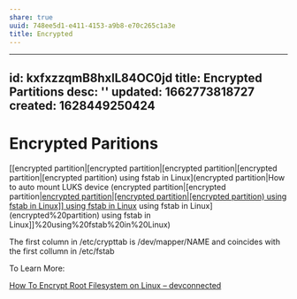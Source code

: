 ```yaml
---
share: true
uuid: 748ee5d1-e411-4153-a9b8-e70c265c1a3e
title: Encrypted
---
```

---
id: kxfxzzqmB8hxlL84OC0jd
title: Encrypted Partitions
desc: ''
updated: 1662773818727
created: 1628449250424
---
# Encrypted Paritions
[[encrypted partition|[encrypted partition|[encrypted partition|[encrypted partition|[encrypted partition) using fstab in Linux](encrypted partition|How to auto mount LUKS device (encrypted partition|[encrypted partition|[encrypted partition|[encrypted partition|[encrypted partition) using fstab in Linux]] using fstab in Linux](encrypted%20partition) using fstab in Linux](encrypted%20partition) using fstab in Linux]]%20using%20fstab%20in%20Linux)

The first column in /etc/crypttab is /dev/mapper/NAME and coincides with the first collumn in /etc/fstab

To Learn More:

[How To Encrypt Root Filesystem on Linux – devconnected](https://devconnected.com/how-to-encrypt-root-filesystem-on-linux/)
